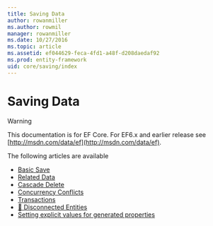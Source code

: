```yaml
---
title: Saving Data
author: rowanmiller
ms.author: rowmil
manager: rowanmiller
ms.date: 10/27/2016
ms.topic: article
ms.assetid: ef044629-feca-4fd1-a48f-d208daedaf92
ms.prod: entity-framework
uid: core/saving/index
---
```

# Saving Data

> [!WARNING]
> This documentation is for EF Core. For EF6.x and earlier release see [http://msdn.com/data/ef](http://msdn.com/data/ef).

The following articles are available

- [Basic Save](basic.md)
- [Related Data](related-data.md)
- [Cascade Delete](cascade-delete.md)
- [Concurrency Conflicts](concurrency.md)
- [Transactions](transactions.md)
- [🔧 Disconnected Entities](disconnected-entities.md)
- [Setting explicit values for generated properties](explicit-values-generated-properties.md)